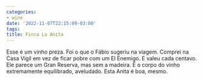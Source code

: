 ```yaml
---
categories:
- wine
date: '2022-11-07T22:15:09-03:00'
tags:
title: Finca La Anita
---
```


Esse é um vinho preza. Foi o que o Fábio sugeriu na viagem. Comprei na Casa Vigil em vez de ficar pobre com um El Enemigo. E valeu cada centavo. Ele parece um Gran Reserva, mas sem a madeira. É o corpo do vinho extremamente equilibrado, aveludado. Esta Anita é boa, mesmo.
